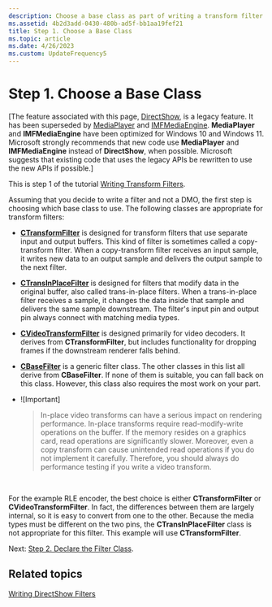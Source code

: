 ```yaml
---
description: Choose a base class as part of writing a transform filter. Learn which classes are appropriate for transform filters.
ms.assetid: 4b2d3add-0430-480b-ad5f-bb1aa19fef21
title: Step 1. Choose a Base Class
ms.topic: article
ms.date: 4/26/2023
ms.custom: UpdateFrequency5
---
```


# Step 1. Choose a Base Class

\[The feature associated with this page, [DirectShow](/windows/win32/directshow/directshow), is a legacy feature. It has been superseded by [MediaPlayer](/uwp/api/Windows.Media.Playback.MediaPlayer) and [IMFMediaEngine](/windows/win32/api/mfmediaengine/nn-mfmediaengine-imfmediaengine). **MediaPlayer** and **IMFMediaEngine** have been optimized for Windows 10 and Windows 11. Microsoft strongly recommends that new code use **MediaPlayer** and **IMFMediaEngine** instead of **DirectShow**, when possible. Microsoft suggests that existing code that uses the legacy APIs be rewritten to use the new APIs if possible.\]

This is step 1 of the tutorial [Writing Transform Filters](writing-transform-filters.md).

Assuming that you decide to write a filter and not a DMO, the first step is choosing which base class to use. The following classes are appropriate for transform filters:

-   [**CTransformFilter**](ctransformfilter.md) is designed for transform filters that use separate input and output buffers. This kind of filter is sometimes called a copy-transform filter. When a copy-transform filter receives an input sample, it writes new data to an output sample and delivers the output sample to the next filter.
-   [**CTransInPlaceFilter**](ctransinplacefilter.md) is designed for filters that modify data in the original buffer, also called trans-in-place filters. When a trans-in-place filter receives a sample, it changes the data inside that sample and delivers the same sample downstream. The filter's input pin and output pin always connect with matching media types.
-   [**CVideoTransformFilter**](cvideotransformfilter.md) is designed primarily for video decoders. It derives from **CTransformFilter**, but includes functionality for dropping frames if the downstream renderer falls behind.
-   [**CBaseFilter**](cbasefilter.md) is a generic filter class. The other classes in this list all derive from **CBaseFilter**. If none of them is suitable, you can fall back on this class. However, this class also requires the most work on your part.
-   ![Important]  
    > In-place video transforms can have a serious impact on rendering performance. In-place transforms require read-modify-write operations on the buffer. If the memory resides on a graphics card, read operations are significantly slower. Moreover, even a copy transform can cause unintended read operations if you do not implement it carefully. Therefore, you should always do performance testing if you write a video transform.

     

For the example RLE encoder, the best choice is either **CTransformFilter** or **CVideoTransformFilter**. In fact, the differences between them are largely internal, so it is easy to convert from one to the other. Because the media types must be different on the two pins, the **CTransInPlaceFilter** class is not appropriate for this filter. This example will use **CTransformFilter**.

Next: [Step 2. Declare the Filter Class](step-2--declare-the-filter-class.md).

## Related topics

<dl> <dt>

[Writing DirectShow Filters](writing-directshow-filters.md)
</dt> </dl>

 

 



